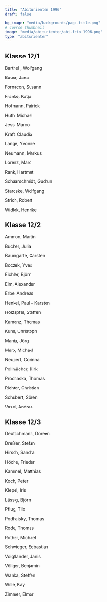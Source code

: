 ```yaml
---
title: "Abiturienten 1996"
draft: false

bg_image: "media/backgrounds/page-title.png"
# course thumbnail
image: "media/abiturienten/abi-foto 1996.png"
type: "abiturienten"
---
```


## Klasse 12/1

Barthel , Wolfgang

Bauer, Jana

Fornacon, Susann

Franke, Katja

Hofmann, Patrick

Huth, Michael

Jess, Marco

Kraft, Claudia

Lange, Yvonne

Neumann, Markus

Lorenz, Marc

Rank, Hartmut

Schaarschmidt, Gudrun

Staroske, Wolfgang

Strich, Robert

Widlok, Henrike

## Klasse 12/2

Ammon, Martin

Bucher, Julia

Baumgarte, Carsten

Boczek, Yves

Eichler, Björn

Eim, Alexander

Erbe, Andreas

Henkel, Paul – Karsten

Holzapfel, Steffen

Kamenz, Thomas

Kuna, Christoph

Mania, Jörg

Marx, Michael

Neupert, Corinna

Pollmächer, Dirk

Prochaska, Thomas

Richter, Christian

Schubert, Sören

Vasel, Andrea

## Klasse 12/3

Deutschmann, Doreen

Dreßler, Stefan

Hirsch, Sandra

Höche, Frieder

Kammel, Matthias

Koch, Peter

Klepel, Iris

Lässig, Björn

Pflug, Tilo

Podhaisky, Thomas

Rode, Thomas

Rother, Michael

Schwieger, Sebastian

Voigtländer, Janis

Völlger, Benjamin

Wanka, Steffen

Wille, Kay

Zimmer, Elmar
